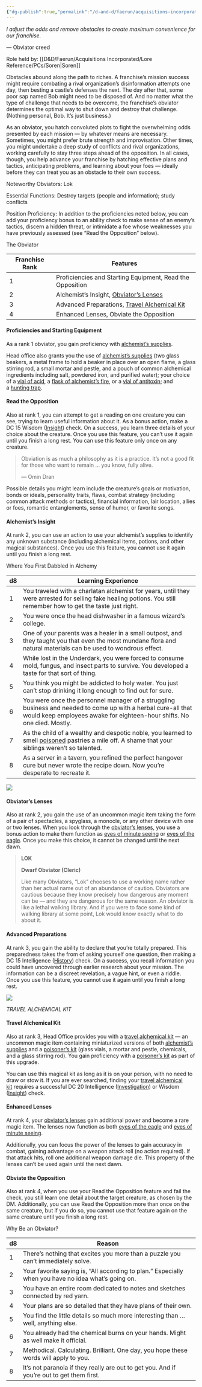 ```yaml
---
{"dg-publish":true,"permalink":"/d-and-d/faerun/acquisitions-incorporated/player-viewable/franchise-management/onboarding-packets/obviator/"}
---
```


_I adjust the odds and remove obstacles to create maximum convenience for our franchise._

— Obviator creed

Role held by: [[D&D/Faerun/Acquisitions Incorporated/Lore Reference/PCs/Soren\|Soren]]

Obstacles abound along the path to riches. A franchise’s mission success might require combating a rival organization’s disinformation attempts one day, then besting a castle’s defenses the next. The day after that, some poor sap named Bob might need to be disposed of. And no matter what the type of challenge that needs to be overcome, the franchise’s obviator determines the optimal way to shut down and destroy that challenge. (Nothing personal, Bob. It’s just business.)

As an obviator, you hatch convoluted plots to fight the overwhelming odds presented by each mission — by whatever means are necessary. Sometimes, you might prefer brute strength and improvisation. Other times, you might undertake a deep study of conflicts and rival organizations, working carefully to stay three steps ahead of the opposition. In all cases, though, you help advance your franchise by hatching effective plans and tactics, anticipating problems, and learning about your foes — ideally before they can treat you as an obstacle to their own success.

Noteworthy Obviators: Lok

Essential Functions: Destroy targets (people and information); study conflicts

Position Proficiency: In addition to the proficiencies noted below, you can add your proficiency bonus to an ability check to make sense of an enemy’s tactics, discern a hidden threat, or intimidate a foe whose weaknesses you have previously assessed (see “Read the Opposition” below).

The Obviator

|Franchise Rank|Features|
|---|---|
|1|Proficiencies and Starting Equipment, Read the Opposition|
|2|Alchemist’s Insight, [Obviator’s Lenses](https://www.dndbeyond.com/magic-items/704032-obviators-lenses)|
|3|Advanced Preparations, [Travel Alchemical Kit](https://www.dndbeyond.com/magic-items/704043-travel-alchemical-kit)|
|4|Enhanced Lenses, Obviate the Opposition|

#### [](https://www.dndbeyond.com/sources/dnd/ai/growing-your-franchise#ProficienciesandStartingEquipment6)Proficiencies and Starting Equipment

As a rank 1 obviator, you gain proficiency with [alchemist’s supplies](https://www.dndbeyond.com/equipment/102-alchemists-supplies).

Head office also grants you the use of [alchemist’s supplies](https://www.dndbeyond.com/equipment/102-alchemists-supplies) (two glass beakers, a metal frame to hold a beaker in place over an open flame, a glass stirring rod, a small mortar and pestle, and a pouch of common alchemical ingredients including salt, powdered iron, and purified water); your choice of a [vial of acid](https://www.dndbeyond.com/equipment/18-acid-vial), a [flask of alchemist’s fire](https://www.dndbeyond.com/equipment/19-alchemists-fire-flask), or a [vial of antitoxin](https://www.dndbeyond.com/equipment/204-antitoxin); and a [hunting trap](https://www.dndbeyond.com/equipment/52-hunting-trap).

#### [](https://www.dndbeyond.com/sources/dnd/ai/growing-your-franchise#ReadtheOpposition)Read the Opposition

Also at rank 1, you can attempt to get a reading on one creature you can see, trying to learn useful information about it. As a bonus action, make a DC 15 Wisdom ([Insight](https://www.dndbeyond.com/sources/dnd/free-rules/playing-the-game#Skills)) check. On a success, you learn three details of your choice about the creature. Once you use this feature, you can’t use it again until you finish a long rest. You can use this feature only once on any creature.

> Obviation is as much a philosophy as it is a practice. It’s not a good fit for those who want to remain … you know, fully alive.
> 
> — Omin Dran

Possible details you might learn include the creature’s goals or motivation, bonds or ideals, personality traits, flaws, combat strategy (including common attack methods or tactics), financial information, lair location, allies or foes, romantic entanglements, sense of humor, or favorite songs.

#### [](https://www.dndbeyond.com/sources/dnd/ai/growing-your-franchise#AlchemistsInsight)Alchemist’s Insight

At rank 2, you can use an action to use your alchemist’s supplies to identify any unknown substance (including alchemical items, potions, and other magical substances). Once you use this feature, you cannot use it again until you finish a long rest.

Where You First Dabbled in Alchemy

|d8|Learning Experience|
|---|---|
|1|You traveled with a charlatan alchemist for years, until they were arrested for selling fake healing potions. You still remember how to get the taste just right.|
|2|You were once the head dishwasher in a famous wizard’s college.|
|3|One of your parents was a healer in a small outpost, and they taught you that even the most mundane flora and natural materials can be used to wondrous effect.|
|4|While lost in the Underdark, you were forced to consume mold, fungus, and insect parts to survive. You developed a taste for that sort of thing.|
|5|You think you might be addicted to holy water. You just can’t stop drinking it long enough to find out for sure.|
|6|You were once the personnel manager of a struggling business and needed to come up with a herbal cure-all that would keep employees awake for eighteen-hour shifts. No one died. Mostly.|
|7|As the child of a wealthy and despotic noble, you learned to smell [poisoned](https://www.dndbeyond.com/sources/dnd/free-rules/rules-glossary#PoisonedCondition) pastries a mile off. A shame that your siblings weren’t so talented.|
|8|As a server in a tavern, you refined the perfect hangover cure but never wrote the recipe down. Now you’re desperate to recreate it.|

[![](https://www.dndbeyond.com/attachments/thumbnails/5/589/420/543/02-15.png)](https://www.dndbeyond.com/attachments/5/589/02-15.png)

#### [](https://www.dndbeyond.com/sources/dnd/ai/growing-your-franchise#ObviatorsLenses)Obviator’s Lenses

Also at rank 2, you gain the use of an uncommon magic item taking the form of a pair of spectacles, a spyglass, a monocle, or any other device with one or two lenses. When you look through the [obviator’s lenses](https://www.dndbeyond.com/magic-items/704032-obviators-lenses), you use a bonus action to make them function as [eyes of minute seeing](https://www.dndbeyond.com/magic-items/4634-eyes-of-minute-seeing) or [eyes of the eagle](https://www.dndbeyond.com/magic-items/4635-eyes-of-the-eagle). Once you make this choice, it cannot be changed until the next dawn.

> **LOK**
> 
> **Dwarf Obviator (Cleric)**
> 
> Like many Obviators, “Lok” chooses to use a working name rather than her actual name out of an abundance of caution. Obviators are cautious because they know precisely how dangerous any moment can be — and they are dangerous for the same reason. An obviator is like a lethal walking library. And if you were to face some kind of walking library at some point, Lok would know exactly what to do about it.

#### [](https://www.dndbeyond.com/sources/dnd/ai/growing-your-franchise#AdvancedPreparations)Advanced Preparations

At rank 3, you gain the ability to declare that you’re totally prepared. This preparedness takes the from of asking yourself one question, then making a DC 15 Intelligence ([History](https://www.dndbeyond.com/sources/dnd/free-rules/playing-the-game#Skills)) check. On a success, you recall information you could have uncovered through earlier research about your mission. The information can be a discreet revelation, a vague hint, or even a riddle. Once you use this feature, you cannot use it again until you finish a long rest.

[![](https://www.dndbeyond.com/attachments/thumbnails/5/590/420/392/02-16.png)](https://www.dndbeyond.com/attachments/5/590/02-16.png)

_TRAVEL ALCHEMICAL KIT_

#### [](https://www.dndbeyond.com/sources/dnd/ai/growing-your-franchise#TravelAlchemicalKit)Travel Alchemical Kit

Also at rank 3, Head Office provides you with a [travel alchemical kit](https://www.dndbeyond.com/magic-items/704043-travel-alchemical-kit) — an uncommon magic item containing miniaturized versions of both [alchemist’s supplies](https://www.dndbeyond.com/equipment/102-alchemists-supplies) and a [poisoner’s kit](https://www.dndbeyond.com/equipment/125-poisoners-kit) (glass vials, a mortar and pestle, chemicals, and a glass stirring rod). You gain proficiency with a [poisoner’s kit](https://www.dndbeyond.com/equipment/125-poisoners-kit) as part of this upgrade.

You can use this magical kit as long as it is on your person, with no need to draw or stow it. If you are ever searched, finding your [travel alchemical kit](https://www.dndbeyond.com/magic-items/704043-travel-alchemical-kit) requires a successful DC 20 Intelligence ([Investigation](https://www.dndbeyond.com/sources/dnd/free-rules/playing-the-game#Skills)) or Wisdom ([Insight](https://www.dndbeyond.com/sources/dnd/free-rules/playing-the-game#Skills)) check.

#### [](https://www.dndbeyond.com/sources/dnd/ai/growing-your-franchise#EnhancedLenses)Enhanced Lenses

At rank 4, your [obviator’s lenses](https://www.dndbeyond.com/magic-items/704032-obviators-lenses) gain additional power and become a rare magic item. The lenses now function as both [eyes of the eagle](https://www.dndbeyond.com/magic-items/4635-eyes-of-the-eagle) and [eyes of minute seeing](https://www.dndbeyond.com/magic-items/4634-eyes-of-minute-seeing).

Additionally, you can focus the power of the lenses to gain accuracy in combat, gaining advantage on a weapon attack roll (no action required). If that attack hits, roll one additional weapon damage die. This property of the lenses can’t be used again until the next dawn.

#### [](https://www.dndbeyond.com/sources/dnd/ai/growing-your-franchise#ObviatetheOpposition)Obviate the Opposition

Also at rank 4, when you use your Read the Opposition feature and fail the check, you still learn one detail about the target creature, as chosen by the DM. Additionally, you can use Read the Opposition more than once on the same creature, but if you do so, you cannot use that feature again on the same creature until you finish a long rest.

Why Be an Obviator?

|d8|Reason|
|---|---|
|1|There’s nothing that excites you more than a puzzle you can’t immediately solve.|
|2|Your favorite saying is, “All according to plan.” Especially when you have no idea what’s going on.|
|3|You have an entire room dedicated to notes and sketches connected by red yarn.|
|4|Your plans are so detailed that they have plans of their own.|
|5|You find the little details so much more interesting than … well, anything else.|
|6|You already had the chemical burns on your hands. Might as well make it official.|
|7|Methodical. Calculating. Brilliant. One day, you hope these words will apply to you.|
|8|It’s not paranoia if they really are out to get you. And if you’re out to get them first.|